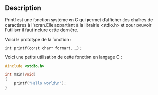 #

## Description 

Printf est une fonction système en C qui permet d’afficher des chaînes de caractères à l'écran.Elle appartient à la librairie <stdio.h>  et pour pouvoir l'utiliser il faut inclure cette dernière.

Voici le prototype de la fonction : 

`int printf(const char* formart, …);` 

Voici une petite utilisation de cette fonction en langage C :

```c
#include <stdio.h>

int main(void)
{
    printf("Hello world\n");
}
```